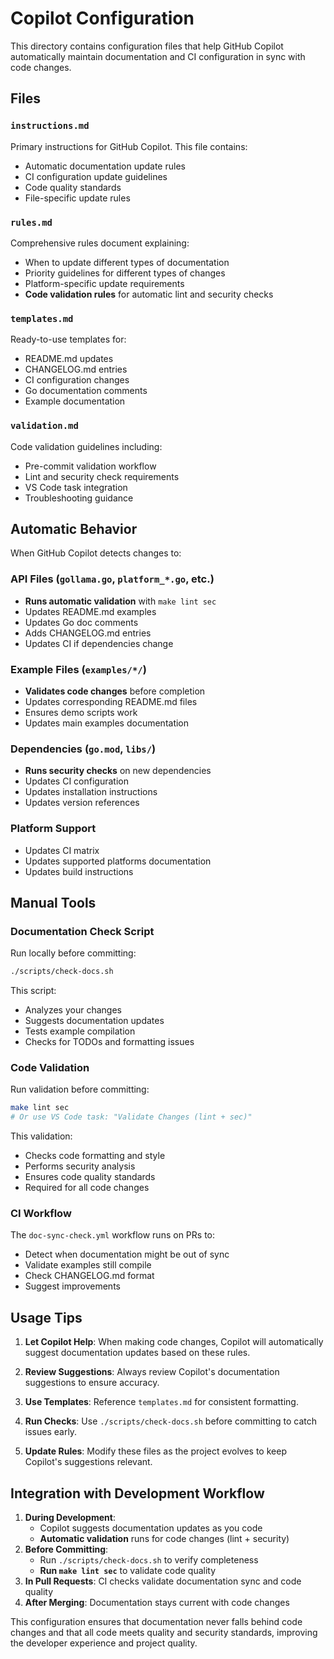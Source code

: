 # Copilot Configuration

This directory contains configuration files that help GitHub Copilot automatically maintain documentation and CI configuration in sync with code changes.

## Files

### `instructions.md`
Primary instructions for GitHub Copilot. This file contains:
- Automatic documentation update rules
- CI configuration update guidelines  
- Code quality standards
- File-specific update rules

### `rules.md`
Comprehensive rules document explaining:
- When to update different types of documentation
- Priority guidelines for different types of changes
- Platform-specific update requirements
- **Code validation rules** for automatic lint and security checks

### `templates.md`
Ready-to-use templates for:
- README.md updates
- CHANGELOG.md entries
- CI configuration changes
- Go documentation comments
- Example documentation

### `validation.md`
Code validation guidelines including:
- Pre-commit validation workflow
- Lint and security check requirements
- VS Code task integration
- Troubleshooting guidance

## Automatic Behavior

When GitHub Copilot detects changes to:

### API Files (`gollama.go`, `platform_*.go`, etc.)
- **Runs automatic validation** with `make lint sec`
- Updates README.md examples
- Updates Go doc comments
- Adds CHANGELOG.md entries
- Updates CI if dependencies change

### Example Files (`examples/*/`)
- **Validates code changes** before completion
- Updates corresponding README.md files
- Ensures demo scripts work
- Updates main examples documentation

### Dependencies (`go.mod`, `libs/`)
- **Runs security checks** on new dependencies
- Updates CI configuration
- Updates installation instructions
- Updates version references

### Platform Support
- Updates CI matrix
- Updates supported platforms documentation
- Updates build instructions

## Manual Tools

### Documentation Check Script
Run locally before committing:
```bash
./scripts/check-docs.sh
```

This script:
- Analyzes your changes
- Suggests documentation updates
- Tests example compilation
- Checks for TODOs and formatting issues

### Code Validation
Run validation before committing:
```bash
make lint sec
# Or use VS Code task: "Validate Changes (lint + sec)"
```

This validation:
- Checks code formatting and style
- Performs security analysis
- Ensures code quality standards
- Required for all code changes

### CI Workflow
The `doc-sync-check.yml` workflow runs on PRs to:
- Detect when documentation might be out of sync
- Validate examples still compile
- Check CHANGELOG.md format
- Suggest improvements

## Usage Tips

1. **Let Copilot Help**: When making code changes, Copilot will automatically suggest documentation updates based on these rules.

2. **Review Suggestions**: Always review Copilot's documentation suggestions to ensure accuracy.

3. **Use Templates**: Reference `templates.md` for consistent formatting.

4. **Run Checks**: Use `./scripts/check-docs.sh` before committing to catch issues early.

5. **Update Rules**: Modify these files as the project evolves to keep Copilot's suggestions relevant.

## Integration with Development Workflow

1. **During Development**: 
   - Copilot suggests documentation updates as you code
   - **Automatic validation** runs for code changes (lint + security)
2. **Before Committing**: 
   - Run `./scripts/check-docs.sh` to verify completeness
   - **Run `make lint sec`** to validate code quality  
3. **In Pull Requests**: CI checks validate documentation sync and code quality
4. **After Merging**: Documentation stays current with code changes

This configuration ensures that documentation never falls behind code changes and that all code meets quality and security standards, improving the developer experience and project quality.
